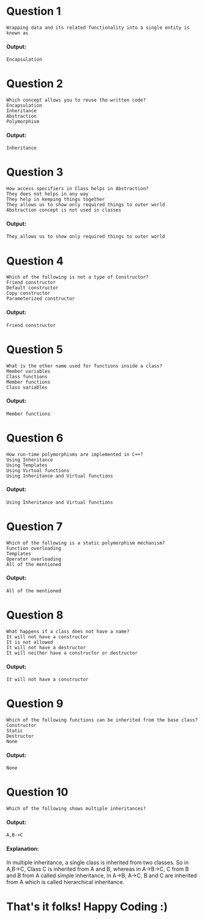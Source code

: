 # Question 1
```
Wrapping data and its related functionality into a single entity is known as
```
#### Output: 
```
Encapsulation
```

# Question 2
```
Which concept allows you to reuse the written code?
Encapsulation
Inheritance
Abstraction
Polymorphism
```
#### Output: 
```
Inheritance
```

# Question 3
```
How access specifiers in Class helps in Abstraction?
They does not helps in any way
They help in keeping things together
They allows us to show only required things to outer world
Abstraction concept is not used in classes
```
#### Output: 
```
They allows us to show only required things to outer world
```

# Question 4
```
Which of the following is not a type of Constructor?
Friend constructor
Default constructor
Copy constructor
Parameterized constructor
```
#### Output: 
```
Friend constructor
```

# Question 5
```
What is the other name used for functions inside a class?
Member variables
Class functions
Member functions
Class variables
```
#### Output: 
```
Member functions
```

# Question 6
```
How run-time polymorphisms are implemented in C++?
Using Inheritance
Using Templates
Using Virtual functions
Using Inheritance and Virtual functions
```
#### Output: 
```
Using Inheritance and Virtual functions
```

# Question 7
```
Which of the following is a static polymorphism mechanism?
Function overloading
Templates
Operator overloading
All of the mentioned
```
#### Output: 
```
All of the mentioned
```


# Question 8
```
What happens if a class does not have a name?
It will not have a constructor
It is not allowed
It will not have a destructor
It will neither have a constructor or destructor
```
#### Output: 
```
It will not have a constructor
```

# Question 9
```
Which of the following functions can be inherited from the base class?
Constructor
Static
Destructor
None
```
#### Output: 
```
None
```

# Question 10
```
Which of the following shows multiple inheritances?

```
#### Output: 
```
A,B->C
```

#### Explanation:
In multiple inheritance, a single class is inherited from two classes. So in A,B->C, Class C is inherited from A and B, whereas in A->B->C, C from B and B from A called simple inheritance, in A->B; A->C, B and C are inherited from A
which is called hierarchical inheritance.

# That's it folks! Happy Coding :)